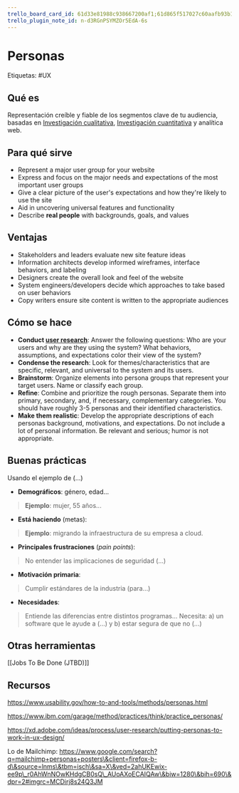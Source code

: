 ```yaml
---
trello_board_card_id: 61d33e81988c938667200af1;61d865f517027c60aafb93b1
trello_plugin_note_id: n-d3RGnPSYMZOr5EdA-6s
---
```

# Personas
Etiquetas: #UX 

## Qué es
Representación creíble y fiable de los segmentos clave de tu audiencia, basadas en [Investigación cualitativa](../../diseo-de-experiencia/investigacin/tipos-de-investigacin/investigacin-cualitativa.md), [Investigación cuantitativa](../../diseo-de-experiencia/investigacin/tipos-de-investigacin/investigacin-cuantitativa.md) y analítica web.

## Para qué sirve
-   Represent a major user group for your website
-   Express and focus on the major needs and expectations of the most important user groups
-   Give a clear picture of the user's expectations and how they're likely to use the site
-   Aid in uncovering universal features and functionality
-   Describe **real people** with backgrounds, goals, and values

## Ventajas
-   Stakeholders and leaders evaluate new site feature ideas
-   Information architects develop informed wireframes, interface behaviors, and labeling
-   Designers create the overall look and feel of the website
-   System engineers/developers decide which approaches to take based on user behaviors
-   Copy writers ensure site content is written to the appropriate audiences

## Cómo se hace
-   **Conduct [user research](https://www.usability.gov/what-and-why/user-research.html)**: Answer the following questions: Who are your users and why are they using the system? What behaviors, assumptions, and expectations color their view of the system?
-   **Condense the research**: Look for themes/characteristics that are specific, relevant, and universal to the system and its users.
-   **Brainstorm**: Organize elements into persona groups that represent your target users. Name or classify each group.
-   **Refine**: Combine and prioritize the rough personas. Separate them into primary, secondary, and, if necessary, complementary categories. You should have roughly 3-5 personas and their identified characteristics.
-   **Make them realistic**: Develop the appropriate descriptions of each personas background, motivations, and expectations. Do not include a lot of personal information. Be relevant and serious; humor is not appropriate.

## Buenas prácticas
Usando el ejemplo de (...)

- **Demográficos**: género, edad...
> **Ejemplo**: mujer, 55 años...

- **Está haciendo** (metas): 
>**Ejemplo**: migrando la infraestructura de su empresa a cloud.

- **Principales frustraciones** (*pain points*): 
>No entender las implicaciones de seguridad (...)

- **Motivación primaria**:
>Cumplir estándares de la industria (para...)

- **Necesidades**: 
>Entiende las diferencias entre distintos programas...
> Necesita: a) un software que le ayude a (...) y b) estar segura de que no (...)


## Otras herramientas
[[Jobs To Be Done (JTBD)]]

## Recursos
https://www.usability.gov/how-to-and-tools/methods/personas.html

https://www.ibm.com/garage/method/practices/think/practice_personas/

https://xd.adobe.com/ideas/process/user-research/putting-personas-to-work-in-ux-design/

Lo de Mailchimp: https://www.google.com/search?q=mailchimp+personas+posters\&client=firefox-b-d\&source=lnms\&tbm=isch\&sa=X\&ved=2ahUKEwix-ee9p\_r0AhWnNOwKHdgCB0sQ\_AUoAXoECAIQAw\&biw=1280\&bih=690\&dpr=2#imgrc=MCDirj8s24Q3JM
